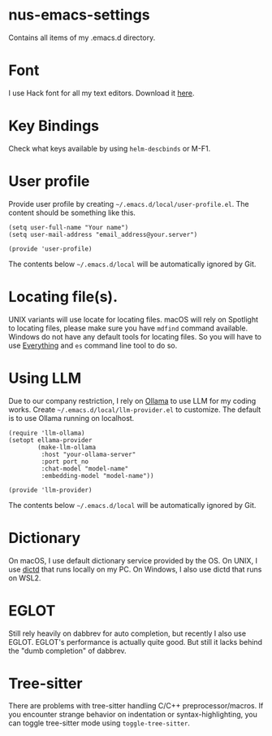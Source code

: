 # nus-emacs-settings
Contains all items of my .emacs.d directory.

# Font
I use Hack font for all my text editors. Download it [here](https://sourcefoundry.org/hack/).

# Key Bindings
Check what keys available by using `helm-descbinds` or M-F1.

# User profile
Provide user profile by creating `~/.emacs.d/local/user-profile.el`. The content should be something
like this.

``` emacs-lisp
(setq user-full-name "Your name")
(setq user-mail-address "email_address@your.server")

(provide 'user-profile)
```

The contents below `~/.emacs.d/local` will be automatically ignored by Git.

# Locating file(s).
UNIX variants will use locate for locating files. macOS will rely on Spotlight to locating files,
please make sure you have `mdfind` command available. Windows do not have any default tools for
locating files. So you will have to use [Everything](https://www.voidtools.com) and `es` command
line tool to do so.

# Using LLM
Due to our company restriction, I rely on [Ollama](https://ollama.ai) to use LLM for my coding
works. Create `~/.emacs.d/local/llm-provider.el` to customize. The default is to use Ollama running
on localhost.

``` emacs-lisp
(require 'llm-ollama)
(setopt ellama-provider
        (make-llm-ollama
         :host "your-ollama-server"
         :port port_no
         :chat-model "model-name"
         :embedding-model "model-name"))

(provide 'llm-provider)
```

The contents below `~/.emacs.d/local` will be automatically ignored by Git.

# Dictionary
On macOS, I use default dictionary service provided by the OS. On UNIX, I use
[dictd](https://github.com/cheusov/dictd) that runs locally on my PC. On Windows, I also use dictd
that runs on WSL2.

# EGLOT
Still rely heavily on dabbrev for auto completion, but recently I also use EGLOT. EGLOT's
performance is actually quite good. But still it lacks behind the "dumb completion" of dabbrev.

# Tree-sitter
There are problems with tree-sitter handling C/C++ preprocessor/macros. If you encounter strange
behavior on indentation or syntax-highlighting, you can toggle tree-sitter mode using
`toggle-tree-sitter`.
